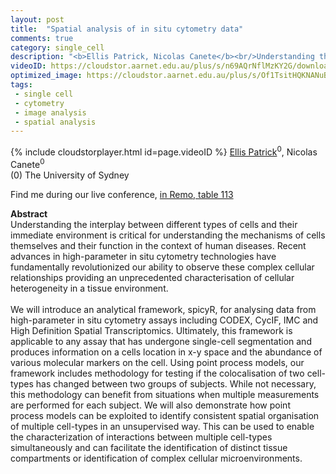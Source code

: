 ```yaml
---
layout: post
title:  "Spatial analysis of in situ cytometry data"
comments: true
category: single_cell
description: "<b>Ellis Patrick, Nicolas Canete</b><br/>Understanding the interplay between different type..."
videoID: https://cloudstor.aarnet.edu.au/plus/s/n69AQrNflMzKY2G/download
optimized_image: https://cloudstor.aarnet.edu.au/plus/s/Of1TsitHQKNANuB/download
tags:
 - single cell
 - cytometry
 - image analysis
 - spatial analysis
---
```

{% include cloudstorplayer.html id=page.videoID %}
<u>Ellis Patrick</u><sup>0</sup>, Nicolas Canete<sup>0</sup><br/>
\(0\) The University of Sydney

Find me during our live conference, [in Remo, table 113](https://remo.co)

<b>Abstract</b><br/>
Understanding the interplay between different types of cells and their immediate environment is critical for understanding the mechanisms of cells themselves and their function in the context of human diseases. Recent advances in high-parameter in situ cytometry technologies have fundamentally revolutionized our ability to observe these complex cellular relationships providing an unprecedented characterisation of cellular heterogeneity in a tissue environment. <br/><br/>We will introduce an analytical framework, spicyR, for analysing data from high-parameter in situ cytometry assays including CODEX, CycIF, IMC and High Definition Spatial Transcriptomics. Ultimately, this framework is applicable to any assay that has undergone single-cell segmentation and produces information on a cells location in x-y space and the abundance of various molecular markers on the cell. Using point process models, our framework includes methodology for testing if the colocalisation of two cell-types has changed between two groups of subjects. While not necessary, this methodology can benefit from situations when multiple measurements are performed for each subject. We will also demonstrate how point process models can be exploited to identify consistent spatial organisation of multiple cell-types in an unsupervised way. This can be used to enable the characterization of interactions between multiple cell-types simultaneously and can facilitate the identification of distinct tissue compartments or identification of complex cellular microenvironments.<br/>
